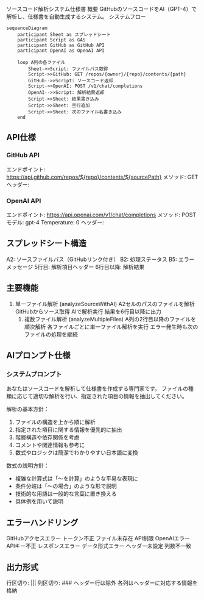 ソースコード解析システム仕様書
概要
GitHubのソースコードをAI（GPT-4）で解析し、仕様書を自動生成するシステム。
システムフロー

```mermaid
sequenceDiagram
    participant Sheet as スプレッドシート
    participant Script as GAS
    participant GitHub as GitHub API
    participant OpenAI as OpenAI API
    
    loop A列の各ファイル
        Sheet->>Script: ファイルパス取得
        Script->>GitHub: GET /repos/{owner}/{repo}/contents/{path}
        GitHub-->>Script: ソースコード返却
        Script->>OpenAI: POST /v1/chat/completions
        OpenAI-->>Script: 解析結果返却
        Script->>Sheet: 結果書き込み
        Script->>Sheet: 空行追加
        Script->>Sheet: 次のファイル名書き込み
    end
```

## API仕様

### GitHub API
エンドポイント: https://api.github.com/repos/${repo}/contents/${sourcePath}
メソッド: GET
ヘッダー:

### OpenAI API
エンドポイント: https://api.openai.com/v1/chat/completions
メソッド: POST
モデル: gpt-4
Temperature: 0
ヘッダー:

## スプレッドシート構造

A2: ソースファイルパス（GitHubリンク付き）
B2: 処理ステータス
B5: エラーメッセージ
5行目: 解析項目ヘッダー
6行目以降: 解析結果

## 主要機能
1. 単一ファイル解析 (analyzeSourceWithAI)
A2セルのパスのファイルを解析
GitHubからソース取得
AIで解析実行
結果を6行目以降に出力
   1. 複数ファイル解析 (analyzeMultipleFiles)
A列の2行目以降のファイルを順次解析
各ファイルごとに単一ファイル解析を実行
エラー発生時も次のファイルの処理を継続

## AIプロンプト仕様
### システムプロンプト
あなたはソースコードを解析して仕様書を作成する専門家です。
ファイルの種類に応じて適切な解析を行い、指定された項目の情報を抽出してください。

解析の基本方針：
1. ファイルの構造を上から順に解析
2. 指定された項目に関する情報を優先的に抽出
3. 階層構造や依存関係を考慮
4. コメントや関連情報も参考に
5. 数式やロジックは簡潔でわかりやすい日本語に変換

数式の説明方針：
- 複雑な計算式は「〜を計算」のような平易な表現に
- 条件分岐は「〜の場合」のような形で説明
- 技術的な用語は一般的な言葉に置き換える
- 具体例を用いて説明

## エラーハンドリング
GitHubアクセスエラー
トークン不正
ファイル未存在
API制限
OpenAIエラー
APIキー不正
レスポンスエラー
データ形式エラー
ヘッダー未設定
列数不一致

## 出力形式
行区切り: |||
列区切り: ###
ヘッダー行は除外
各列はヘッダーに対応する情報を格納